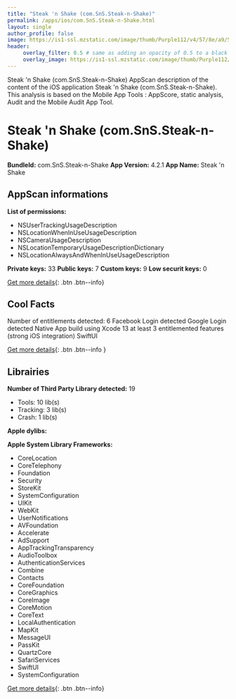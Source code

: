 ```yaml
---
title: "Steak 'n Shake (com.SnS.Steak-n-Shake)"
permalink: /apps/ios/com.SnS.Steak-n-Shake.html
layout: single
author_profile: false
image: https://is1-ssl.mzstatic.com/image/thumb/Purple112/v4/57/8e/a9/578ea96a-2db2-49ac-61c4-7b152eeaa81d/AppIcon-1x_U007emarketing-0-7-0-sRGB-85-220.png/512x512bb.jpg
header: 
     overlay_filter: 0.5 # same as adding an opacity of 0.5 to a black background
     overlay_image: https://is1-ssl.mzstatic.com/image/thumb/Purple112/v4/57/8e/a9/578ea96a-2db2-49ac-61c4-7b152eeaa81d/AppIcon-1x_U007emarketing-0-7-0-sRGB-85-220.png/512x512bb.jpg
---
```

Steak 'n Shake (com.SnS.Steak-n-Shake) AppScan description of the content of the iOS application Steak 'n Shake (com.SnS.Steak-n-Shake). This analysis is based on the Mobile App Tools : AppScore, static analysis, Audit and the Mobile Audit App Tool.

# Steak 'n Shake (com.SnS.Steak-n-Shake)

**BundleId:** com.SnS.Steak-n-Shake
**App Version:** 4.2.1
**App Name:** Steak 'n Shake


## AppScan informations 

**List of permissions:** 
- NSUserTrackingUsageDescription
- NSLocationWhenInUseUsageDescription
- NSCameraUsageDescription
- NSLocationTemporaryUsageDescriptionDictionary
- NSLocationAlwaysAndWhenInUseUsageDescription
  
  
**Private keys:** 33
**Public keys:** 7
**Custom keys:** 9
**Low securit keys:** 0
  
[Get more details](/pricing.html){: .btn .btn--info}

## Cool Facts

Number of entitlements detected: 6
Facebook Login detected
Google Login detected
Native App
build using Xcode 13
at least 3 entitlemented features (strong iOS integration)
SwiftUI
  
[Get more details](/pricing.html){: .btn .btn--info }

## Librairies 
**Number of Third Party Library detected:** 19
- Tools: 10 lib(s)
- Tracking: 3 lib(s)
- Crash: 1 lib(s)


**Apple dylibs:**


**Apple System Library Frameworks:**
- CoreLocation
- CoreTelephony
- Foundation
- Security
- StoreKit
- SystemConfiguration
- UIKit
- WebKit
- UserNotifications
- AVFoundation
- Accelerate
- AdSupport
- AppTrackingTransparency
- AudioToolbox
- AuthenticationServices
- Combine
- Contacts
- CoreFoundation
- CoreGraphics
- CoreImage
- CoreMotion
- CoreText
- LocalAuthentication
- MapKit
- MessageUI
- PassKit
- QuartzCore
- SafariServices
- SwiftUI
- SystemConfiguration


  
[Get more details](/pricing.html){: .btn .btn--info}

